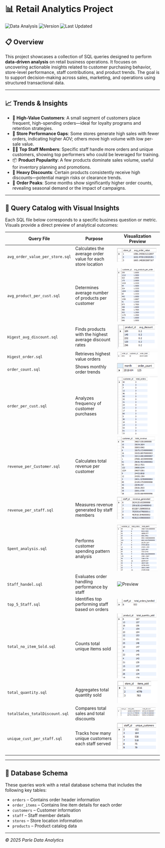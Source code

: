 # 📊 Retail Analytics Project

![Data Analysis](https://img.shields.io/badge/Data%20Analysis-SQL-blue)
![Version](https://img.shields.io/badge/Version-1.0-green)
![Last Updated](https://img.shields.io/badge/Last%20Updated-June%202025-orange)

## 📋 Overview

This project showcases a collection of SQL queries designed to perform **data-driven analysis** on retail business operations. It focuses on uncovering actionable insights related to customer purchasing behavior, store-level performance, staff contributions, and product trends. The goal is to support decision-making across sales, marketing, and operations using structured transactional data.

---

## 📈 Trends & Insights

- 🛒 **High-Value Customers**: A small segment of customers place frequent, high-spending orders—ideal for loyalty programs and retention strategies.
- 🧾 **Store Performance Gaps**: Some stores generate high sales with fewer orders, indicating higher AOV; others move high volume with low per-sale value.
- 👨‍💼 **Top Staff Members**: Specific staff handle more orders and unique customers, showing top performers who could be leveraged for training.
- 📦 **Product Popularity**: A few products dominate sales volume, useful for inventory planning and promotions.
- 💸 **Heavy Discounts**: Certain products consistently receive high discounts—potential margin risks or clearance trends.
- 📅 **Order Peaks**: Some months show significantly higher order counts, revealing seasonal demand or the impact of campaigns.

---

## 🧾 Query Catalog with Visual Insights

Each SQL file below corresponds to a specific business question or metric. Visuals provide a direct preview of analytical outcomes:

| **Query File** | **Purpose** | **Visualization Preview** |
|----------------|-------------|----------------------------|
| `avg_order_value_per_store.sql` | Calculates the average order value for each store location | ![Preview](Images/avgorder_perStore.png) |
| `avg_product_per_cust.sql` | Determines average number of products per customer | ![Preview](Images/AverageOrder_perCust.png) |
| `Higest_avg_discount.sql` | Finds products with the highest average discount rates | ![Preview](Images/avg_discount.png) |
| `Higest_order.sql` | Retrieves highest value orders | ![Preview](Images/Higest_customer_order.png) |
| `order_count.sql` | Shows monthly order trends | ![Preview](Images/HigersMonth_Order.png) |
| `order_per_cust.sql` | Analyzes frequency of customer purchases | ![Preview](Images/order_per_custmoer.png) |
| `revenue_per_Customer.sql` | Calculates total revenue per customer | ![Preview](Images/revenue_per_cust.png) |
| `revenue_per_staff.sql` | Measures revenue generated by staff members | ![Preview](Images/Revenue_per_staff.png) |
| `Spent_analysis.sql` | Performs customer spending pattern analysis | ![Preview](Images/Spent_analyser.png) |
| `Staff_handel.sql` | Evaluates order handling performance by staff | ![Preview](Images/staff_performence) |
| `top_5_Staff.sql` | Identifies top performing staff based on orders | ![Preview](Images/Top_staff_order.png) |
| `total_no_item_Sold.sql` | Counts total unique items sold | ![Preview](Images/Total.png) |
| `total_quantity.sql` | Aggregates total quantity sold | ![Preview](Images/store.png) |
| `totalSales_totalDiscount.sql` | Compares total sales and total discounts | ![Preview](Images/ToatalSales_totalDiscount.png) |
| `unique_cust_per_staff.sql` | Tracks how many unique customers each staff served | ![Preview](Images/Unique_Cust_per_staff.png) |

---

## 🧩 Database Schema

These queries work with a retail database schema that includes the following key tables:

- `orders` – Contains order header information  
- `order_items` – Contains line item details for each order  
- `customers` – Customer information  
- `staff` – Staff member details  
- `stores` – Store location information  
- `products` – Product catalog data  

---

*© 2025 Parle Data Analytics*
